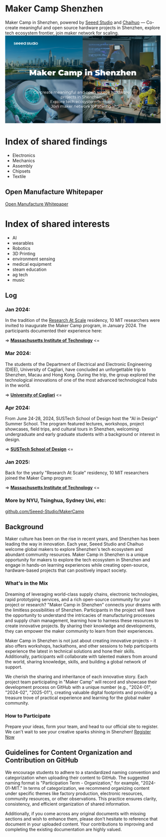 # Maker Camp Shenzhen

Maker Camp in Shenzhen, powered by [Seeed Studio](https://www.seeed.cc/) and [Chaihuo](https://seeed-studio.github.io/MakerCamp/Chaihuo) — Co-create meaningful and open source hardware projects in Shenzhen, explore tech ecosystem frontier, join maker network for scaling.
<img src="./images/campcover.png" width="800"  alt="MakerCamp">

# Index of shared findings 
- Electronics
- Mechanics
- Assembly 
- Chipsets
- Textile
## Open Manufacture Whitepaper
[Open Manufacture Whitepaper]([https://doc.weixin.qq.com/doc/w3_AdwA4QaAAGkadC0NV05RliKYLKhqz?scode=AGEAZwfLABEPp0Q7TqAdwA4QaAAGk](https://docs.google.com/document/d/1hgoTiETLvXlHDA3oAhHRhtm0Ppq1sxglwz7Yoyw4lo0/edit?tab=t.0#heading=h.n4hci0x1gafh))


# Index of shared interests
- AI
- wearables
- Robotics
- 3D Printing
- environment sensing
- medical equipment
- steam education
- ag tech
- music

## Log

### Jan 2024:

In the tradition of the [Research At Scale](https://www.media.mit.edu/posts/research-at-scale) residency, 10 MIT researchers were invited to inaugurate the Maker Camp program, in January 2024.
The participants documented their experience here:

=> **[Massachusetts Institute of Technology](https://seeed-studio.github.io/MakerCamp/2024-01-MIT/)** <=

### Mar 2024:

The students of the Department of Electrical and Electronic Engineering (DIEE), University of Cagliari, have concluded an unforgettable trip to Shenzhen, Macau and Hong Kong. During the trip, the group explored the technological innovations of one of the most advanced technological hubs in the world.

=> **[University of Cagliari](https://github.com/Seeed-Studio/MakerCamp/tree/main/2024-03-Uni%20of%20Cagliari)** <=

### Apr 2024:

From June 24-28, 2024, SUSTech School of Design host the "AI in Design" Summer School. The program featured lectures, workshops, project showcases, field trips, and cultural tours in Shenzhen, welcoming undergraduate and early graduate students with a background or interest in design. 

=> **[SUSTech School of Design](https://github.com/Seeed-Studio/MakerCamp/tree/main/2024-04-AI%20in%20Design%20Summer%20School)** <=

### Jan 2025:

Back for the yearly "Research At Scale" residency, 10 MIT researchers joined the Maker Camp program:

=> **[Massachusetts Institute of Technology](https://seeed-studio.github.io/MakerCamp/2025-01-MIT/)** <=


### More by NYU, Tsinghua, Sydney Uni, etc:

[github.com/Seeed-Studio/MakerCamp](https://github.com/Seeed-Studio/MakerCamp/)

## Background

Maker culture has been on the rise in recent years, and Shenzhen has been leading the way in innovation. Each year, Seeed Studio and Chaihuo welcome global makers to explore Shenzhen's tech ecosystem and abundant community resources. Maker Camp in Shenzhen is a unique opportunity for makers to explore the tech ecosystem in Shenzhen and engage in hands-on learning experiences while creating open-source, hardware-based projects that can positively impact society.

### What's in the Mix

Dreaming of leveraging world-class supply chains, electronic technologies, rapid prototyping services, and a rich open-source community for your project or research? "Maker Camp in Shenzhen" connects your dreams with the limitless possibilities of Shenzhen. Participants in the project will have the opportunity to understand the intricacies of manufacturing processes and supply chain management, learning how to harness these resources to create innovative projects. By sharing their knowledge and developments, they can empower the maker community to learn from their experiences.

Maker Camp in Shenzhen is not just about creating innovative projects – it also offers workshops, hackathons, and other sessions to help participants experience the latest in technical solutions and hone their skills. Additionally, participants will collaborate with talented makers from around the world, sharing knowledge, skills, and building a global network of support.

We cherish the sharing and inheritance of each innovative story. Each project team participating in "Maker Camp" will record and showcase their development process on GitHub with a unique number (e.g., "2024-01", "2024-02", "2025-01"), creating valuable digital footprints and providing a treasure trove of practical experience and learning for the global maker community.

### How to Participate

Prepare your ideas, form your team, and head to our official site to register. We can't wait to see your creative sparks shining in Shenzhen!
[Register Now](https://docs.google.com/forms/d/e/1FAIpQLSdXlkyAb32d16tQf1__ss0lvE2C10uMQIRHlClN_iUuXE2a4A/viewform?usp=sf_link)

## Guidelines for Content Organization and Contribution on GitHub

We encourage students to adhere to a standardized naming convention and categorization when uploading their content to GitHub. The suggested naming format is "Participation Term - Organization," for example, "2024-01-MIT." In terms of categorization, we recommend organizing content under specific themes like factory production, electronic resources, community resources, or other observations. This practice ensures clarity, consistency, and efficient organization of shared information.

Additionally, if you come across any original documents with missing sections and wish to enhance them, please don't hesitate to reference that document in your uploaded content. Your contributions to improving and completing the existing documentation are highly valued.
